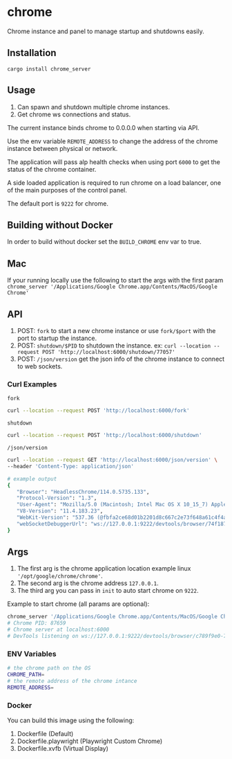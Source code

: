 # chrome

Chrome instance and panel to manage startup and shutdowns easily.

## Installation

`cargo install chrome_server`

## Usage

1. Can spawn and shutdown multiple chrome instances.
1. Get chrome ws connections and status.

The current instance binds chrome to 0.0.0.0 when starting via API.

Use the env variable `REMOTE_ADDRESS` to change the address of the chrome instance between physical or network.

The application will pass alp health checks when using port `6000` to get the status of the chrome container.

A side loaded application is required to run chrome on a load balancer, one of the main purposes of the control panel.

The default port is `9222` for chrome.

## Building without Docker

In order to build without docker set the `BUILD_CHROME` env var to true.

## Mac

If your running locally use the following to start the args with the first param `chrome_server '/Applications/Google Chrome.app/Contents/MacOS/Google Chrome'`

## API

1. POST: `fork` to start a new chrome instance or use `fork/$port` with the port to startup the instance.
2. POST: `shutdown/$PID` to shutdown the instance. ex: `curl --location --request POST 'http://localhost:6000/shutdown/77057'`
3. POST: `/json/version` get the json info of the chrome instance to connect to web sockets.

### Curl Examples

`fork`

```sh
curl --location --request POST 'http://localhost:6000/fork'
```

`shutdown`

```sh
curl --location --request POST 'http://localhost:6000/shutdown'
```

`/json/version`

```sh
curl --location --request GET 'http://localhost:6000/json/version' \
--header 'Content-Type: application/json'

# example output
{
   "Browser": "HeadlessChrome/114.0.5735.133",
   "Protocol-Version": "1.3",
   "User-Agent": "Mozilla/5.0 (Macintosh; Intel Mac OS X 10_15_7) AppleWebKit/537.36 (KHTML, like Gecko) HeadlessChrome/114.0.5735.133 Safari/537.36",
   "V8-Version": "11.4.183.23",
   "WebKit-Version": "537.36 (@fbfa2ce68d01b2201d8c667c2e73f648a61c4f4a)",
   "webSocketDebuggerUrl": "ws://127.0.0.1:9222/devtools/browser/74f18759-f4b3-4b1f-a68c-942570542f0e"
}
```

## Args

1. The first arg is the chrome application location example linux `'/opt/google/chrome/chrome'`.
2. The second arg is the chrome address `127.0.0.1`.
3. The third arg you can pass in `init` to auto start chrome on `9222`.

Example to start chrome (all params are optional):

```sh
chrome_server '/Applications/Google Chrome.app/Contents/MacOS/Google Chrome' 127.0.0.1 init
# Chrome PID: 87659
# Chrome server at localhost:6000
# DevTools listening on ws://127.0.0.1:9222/devtools/browser/c789f9e0-7f65-495d-baee-243eb454ea15
```

### ENV Variables

```sh
# the chrome path on the OS
CHROME_PATH=
# the remote address of the chrome intance
REMOTE_ADDRESS=
```

### Docker

You can build this image using the following:

1. Dockerfile (Default)
1. Dockerfile.playwright (Playwright Custom Chrome)
1. Dockerfile.xvfb (Virtual Display)

